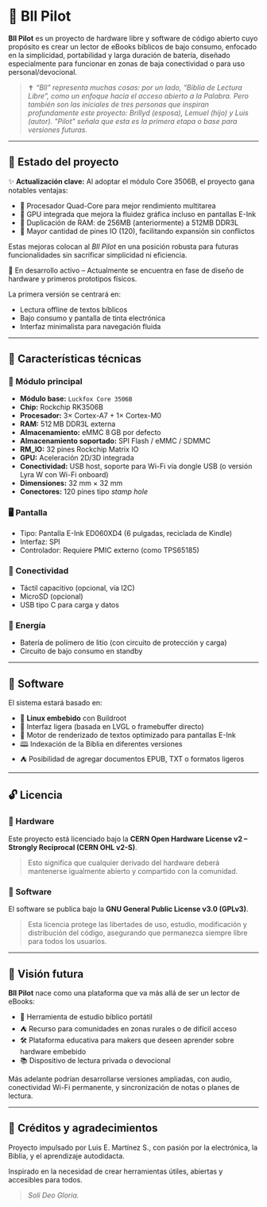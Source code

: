 # 📘 Bll Pilot

**Bll Pilot** es un proyecto de hardware libre y software de código abierto cuyo propósito es crear un lector de eBooks bíblicos de bajo consumo, enfocado en la simplicidad, portabilidad y larga duración de batería, diseñado especialmente para funcionar en zonas de baja conectividad o para uso personal/devocional.

> ✝️ *“Bll” representa muchas cosas: por un lado, “Biblia de Lectura Libre”, como un enfoque hacia el acceso abierto a la Palabra. Pero también son las iniciales de tres personas que inspiran profundamente este proyecto: Brillyd (esposa), Lemuel (hijo) y Luis (autor). "Pilot" señala que esta es la primera etapa o base para versiones futuras.*

---

## 🚀 Estado del proyecto

✨ **Actualización clave:** Al adoptar el módulo Core 3506B, el proyecto gana notables ventajas:

- 🧠 Procesador Quad-Core para mejor rendimiento multitarea
- 🎨 GPU integrada que mejora la fluidez gráfica incluso en pantallas E-Ink
- 🚀 Duplicación de RAM: de 256MB (anteriormente) a 512MB DDR3L
- 🔌 Mayor cantidad de pines IO (120), facilitando expansión sin conflictos

Estas mejoras colocan al *Bll Pilot* en una posición robusta para futuras funcionalidades sin sacrificar simplicidad ni eficiencia.

🔧 En desarrollo activo – Actualmente se encuentra en fase de diseño de hardware y primeros prototipos físicos.

La primera versión se centrará en:
- Lectura offline de textos bíblicos
- Bajo consumo y pantalla de tinta electrónica
- Interfaz minimalista para navegación fluida

---

## 🔩 Características técnicas

### 🧠 Módulo principal

- **Módulo base:** `Luckfox Core 3506B`
- **Chip:** Rockchip RK3506B
- **Procesador:** 3× Cortex-A7 + 1× Cortex-M0
- **RAM:** 512 MB DDR3L externa
- **Almacenamiento:** eMMC 8 GB por defecto
- **Almacenamiento soportado:** SPI Flash / eMMC / SDMMC
- **RM_IO:** 32 pines Rockchip Matrix IO
- **GPU:** Aceleración 2D/3D integrada
- **Conectividad:** USB host, soporte para Wi-Fi vía dongle USB (o versión Lyra W con Wi-Fi onboard)
- **Dimensiones:** 32 mm × 32 mm
- **Conectores:** 120 pines tipo *stamp hole*




### 🖥️ Pantalla
- Tipo: Pantalla E-Ink ED060XD4 (6 pulgadas, reciclada de Kindle)
- Interfaz: SPI
- Controlador: Requiere PMIC externo (como TPS65185)

### 🔌 Conectividad
- Táctil capacitivo (opcional, vía I2C)
- MicroSD (opcional)
- USB tipo C para carga y datos

### 🔋 Energía
- Batería de polímero de litio (con circuito de protección y carga)
- Circuito de bajo consumo en standby


---

## 📱 Software

El sistema estará basado en:
- 🐧 **Linux embebido** con Buildroot
- 🧱 Interfaz ligera (basada en LVGL o framebuffer directo)
- 📖 Motor de renderizado de textos optimizado para pantallas E-Ink
- 🕮 Indexación de la Biblia en diferentes versiones
- ⛺ Posibilidad de agregar documentos EPUB, TXT o formatos ligeros


---

## 🔓 Licencia

### 🔧 Hardware
Este proyecto está licenciado bajo la **CERN Open Hardware License v2 – Strongly Reciprocal (CERN OHL v2-S)**.

> Esto significa que cualquier derivado del hardware deberá mantenerse igualmente abierto y compartido con la comunidad.

### 💾 Software
El software se publica bajo la **GNU General Public License v3.0 (GPLv3)**.

> Esta licencia protege las libertades de uso, estudio, modificación y distribución del código, asegurando que permanezca siempre libre para todos los usuarios.


---

## 🧭 Visión futura

**Bll Pilot** nace como una plataforma que va más allá de ser un lector de eBooks:

- 📖 Herramienta de estudio bíblico portátil
- ⛺ Recurso para comunidades en zonas rurales o de difícil acceso
- 🛠️ Plataforma educativa para makers que deseen aprender sobre hardware embebido
- 📚 Dispositivo de lectura privada o devocional

Más adelante podrían desarrollarse versiones ampliadas, con audio, conectividad Wi-Fi permanente, y sincronización de notas o planes de lectura.

---

## 🙏 Créditos y agradecimientos

Proyecto impulsado por Luis E. Martínez S., con pasión por la electrónica, la Biblia, y el aprendizaje autodidacta.

Inspirado en la necesidad de crear herramientas útiles, abiertas y accesibles para todos.

> *Soli Deo Gloria.*

